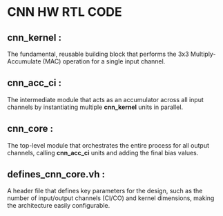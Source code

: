 # CNN HW RTL CODE

## **cnn_kernel :**
The fundamental, reusable building block that performs the 3x3 Multiply-Accumulate (MAC) operation for a single input channel.

## **cnn_acc_ci :**
The intermediate module that acts as an accumulator across all input channels by instantiating multiple **cnn_kernel** units in parallel.

## **cnn_core :**
The top-level module that orchestrates the entire process for all output channels, calling **cnn_acc_ci** units and adding the final bias values.

## **defines_cnn_core.vh :**
A header file that defines key parameters for the design, such as the number of input/output channels (CI/CO) and kernel dimensions, making the architecture easily configurable.
